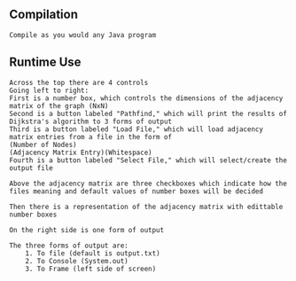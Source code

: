 ## Compilation
    Compile as you would any Java program

## Runtime Use
    Across the top there are 4 controls
    Going left to right: 
    First is a number box, which controls the dimensions of the adjacency matrix of the graph (NxN)
    Second is a button labeled "Pathfind," which will print the results of Dijkstra's algorithm to 3 forms of output
    Third is a button labeled "Load File," which will load adjacency matrix entries from a file in the form of
    (Number of Nodes)
    (Adjacency Matrix Entry)(Whitespace)
    Fourth is a button labeled "Select File," which will select/create the output file

    Above the adjacency matrix are three checkboxes which indicate how the files meaning and default values of number boxes will be decided

    Then there is a representation of the adjacency matrix with edittable number boxes

    On the right side is one form of output

    The three forms of output are:
        1. To file (default is output.txt)
        2. To Console (System.out)
        3. To Frame (left side of screen)
